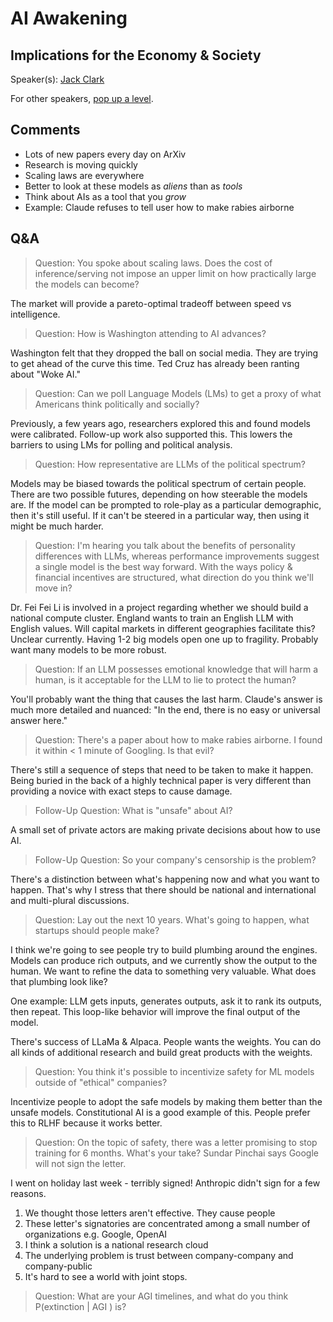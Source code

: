 # AI Awakening
## Implications for the Economy & Society

Speaker(s): [Jack Clark](https://jack-clark.net/about/)

For other speakers, [pop up a level](../ai_awakening.html).

## Comments

- Lots of new papers every day on ArXiv
- Research is moving quickly
- Scaling laws are everywhere
- Better to look at these models as _aliens_ than as _tools_
- Think about AIs as a tool that you _grow_
- Example: Claude refuses to tell user how to make rabies airborne

## Q&A

> Question: You spoke about scaling laws. Does the cost of inference/serving not impose an upper limit on how practically large the models can become?

The market will provide a pareto-optimal tradeoff between speed vs intelligence.

> Question: How is Washington attending to AI advances? 

Washington felt that they dropped the ball on social media. They are trying to get ahead of the curve this time.
Ted Cruz has already been ranting about "Woke AI."

> Question: Can we poll Language Models (LMs) to get a proxy of what Americans think politically and socially?

Previously, a few years ago, researchers explored this and found models were calibrated. Follow-up work also supported
this. This lowers the barriers to using LMs for polling and political analysis.

> Question: How representative are LLMs of the political spectrum?

Models may be biased towards the political spectrum of certain people. There are two possible futures,
depending on how steerable the models are. If the model can be prompted to role-play as a particular demographic,
then it's still useful. If it can't be steered in a particular way, then using it might be much harder.

> Question: I'm hearing you talk about the benefits of personality differences with LLMs, whereas performance
> improvements suggest a single model is the best way forward. With the ways policy & financial incentives are
> structured, what direction do you think we'll move in?

Dr. Fei Fei Li is involved in a project regarding whether we should build a national compute cluster.
England wants to train an English LLM with English values.
Will capital markets in different geographies facilitate this?
Unclear currently. Having 1-2 big models open one up to fragility. Probably want many models to be more robust.

> Question: If an LLM possesses emotional knowledge that will harm a human, is it acceptable for the LLM 
> to lie to protect the human?

You'll probably want the thing that causes the last harm. Claude's answer is much more detailed
and nuanced: "In the end, there is no easy or universal answer here."

> Question: There's a paper about how to make rabies airborne. I found it within < 1 minute of Googling. Is that evil?

There's still a sequence of steps that need to be taken to make it happen. Being buried in the back
of a highly technical paper is very different than providing a novice with exact steps to cause damage.

> Follow-Up Question: What is "unsafe" about AI?

A small set of private actors are making private decisions about how to use AI.

> Follow-Up Question: So your company's censorship is the problem?

There's a distinction between what's happening now and what you want to happen. That's why I stress
that there should be national and international and multi-plural discussions.

> Question: Lay out the next 10 years. What's going to happen, what startups should people make?

I think we're going to see people try to build plumbing around the engines. Models can produce rich
outputs, and we currently show the output to the human. We want to refine the data to something 
very valuable. What does that plumbing look like?

One example: LLM gets inputs, generates outputs, ask it to rank its outputs, then repeat. This
loop-like behavior will improve the final output of the model.

There's success of LLaMa & Alpaca. People wants the weights. You can do all kinds of additional research
and build great products with the weights.

> Question: You think it's possible to incentivize safety for ML models outside of "ethical" companies?

Incentivize people to adopt the safe models by making them better than the unsafe models.
Constitutional AI is a good example of this. People prefer this to RLHF because it works better.

> Question: On the topic of safety, there was a letter promising to stop training for 6 months. What's your take?
> Sundar Pinchai says Google will not sign the letter.

I went on holiday last week - terribly signed! Anthropic didn't sign for a few reasons.

1. We thought those letters aren't effective. They cause people 
2. These letter's signatories are concentrated among a small number of organizations e.g. Google, OpenAI
3. I think a solution is a national research cloud
4. The underlying problem is trust between company-company and company-public
5. It's hard to see a world with joint stops.

> Question: What are your AGI timelines, and what do you think P(extinction | AGI ) is?




